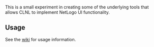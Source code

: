 This is a small experiment in creating some of the underlying tools that allows CLNL to implement NetLogo UI functionality.

## Usage

See the [wiki](https://github.com/frankduncan/clnl-gltk/wiki) for usage information.
